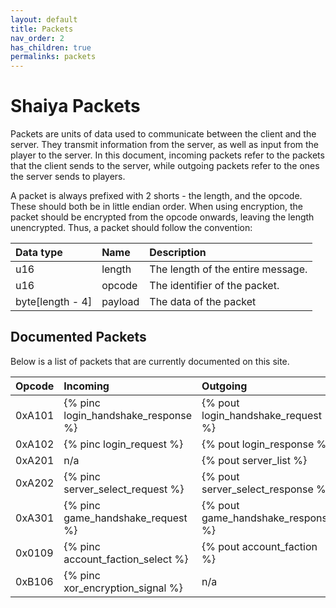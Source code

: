 ```yaml
---
layout: default
title: Packets
nav_order: 2
has_children: true
permalinks: packets
---
```


# Shaiya Packets

Packets are units of data used to communicate between the client and the server. They transmit information from the server, as well as input from the player to the server. In this document, incoming packets refer to the packets that the client sends to the server, while outgoing packets refer to the ones the server sends to players.

A packet is always prefixed with 2 shorts - the length, and the opcode. These should both be in little endian order. When using encryption, the packet should be encrypted from the opcode onwards, leaving the length unencrypted. Thus, a packet should follow the convention:

| Data type            | Name                 | Description                                        |
|:---------------------|:---------------------|:---------------------------------------------------|
| u16                  | length               | The length of the entire message.                  |
| u16                  | opcode               | The identifier of the packet.                      |
| byte[length - 4]     | payload              | The data of the packet                             |

## Documented Packets

Below is a list of packets that are currently documented on this site.

| Opcode    | Incoming                                      | Outgoing                                                                 |
------------|:----------------------------------------------|:-------------------------------------------------------------------------|
| 0xA101    | {% pinc login_handshake_response %}           | {% pout login_handshake_request %}                                       |
| 0xA102    | {% pinc login_request %}                      | {% pout login_response %}                                                |
| 0xA201    | n/a                                           | {% pout server_list %}                                                   |
| 0xA202    | {% pinc server_select_request %}              | {% pout server_select_response %}                                        |
| 0xA301    | {% pinc game_handshake_request %}             | {% pout game_handshake_response %}                                       |
| 0x0109    | {% pinc account_faction_select %}             | {% pout account_faction %}                                               |
| 0xB106    | {% pinc xor_encryption_signal %}              | n/a                                                                      |